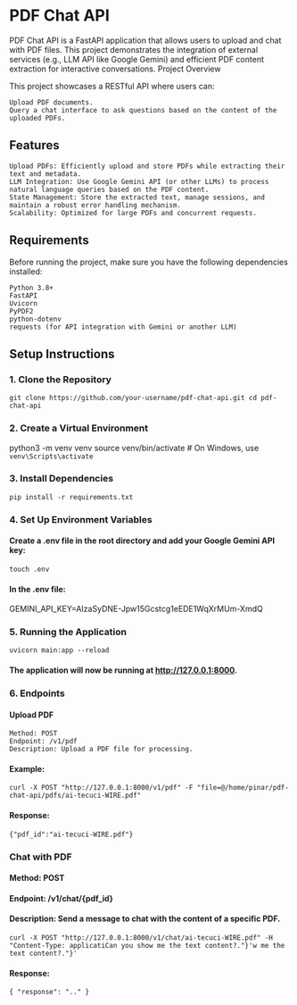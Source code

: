 # PDF Chat API

PDF Chat API is a FastAPI application that allows users to upload and chat with PDF files. This project demonstrates the integration of external services (e.g., LLM API like Google Gemini) and efficient PDF content extraction for interactive conversations.
Project Overview

This project showcases a RESTful API where users can:

    Upload PDF documents.
    Query a chat interface to ask questions based on the content of the uploaded PDFs.

## Features

    Upload PDFs: Efficiently upload and store PDFs while extracting their text and metadata.
    LLM Integration: Use Google Gemini API (or other LLMs) to process natural language queries based on the PDF content.
    State Management: Store the extracted text, manage sessions, and maintain a robust error handling mechanism.
    Scalability: Optimized for large PDFs and concurrent requests.

## Requirements

Before running the project, make sure you have the following dependencies installed:

    Python 3.8+
    FastAPI
    Uvicorn
    PyPDF2
    python-dotenv
    requests (for API integration with Gemini or another LLM)

## Setup Instructions
### 1. Clone the Repository
`git clone https://github.com/your-username/pdf-chat-api.git
cd pdf-chat-api`
### 2. Create a Virtual Environment
python3 -m venv venv
source venv/bin/activate   # On Windows, use `venv\Scripts\activate`
### 3. Install Dependencies
`pip install -r requirements.txt`
### 4. Set Up Environment Variables
#### Create a .env file in the root directory and add your Google Gemini API key:
`touch .env`
#### In the .env file:
GEMINI_API_KEY=AIzaSyDNE-Jpw15Gcstcg1eEDE1WqXrMUm-XmdQ
### 5. Running the Application
`uvicorn main:app --reload`
#### The application will now be running at http://127.0.0.1:8000.
### 6. Endpoints
#### Upload PDF

    Method: POST   
    Endpoint: /v1/pdf    
    Description: Upload a PDF file for processing.  
#### Example:
`curl -X POST "http://127.0.0.1:8000/v1/pdf" -F "file=@/home/pinar/pdf-chat-api/pdfs/ai-tecuci-WIRE.pdf"`
#### Response:
`{"pdf_id":"ai-tecuci-WIRE.pdf"}`
### Chat with PDF  
#### Method: POST  
#### Endpoint: /v1/chat/{pdf_id}  
#### Description: Send a message to chat with the content of a specific PDF.  
`curl -X POST "http://127.0.0.1:8000/v1/chat/ai-tecuci-WIRE.pdf" -H "Content-Type: applicatiCan you show me the text content?."}'w me the text content?."}'`
#### Response:
`{
  "response": ".."
}`
